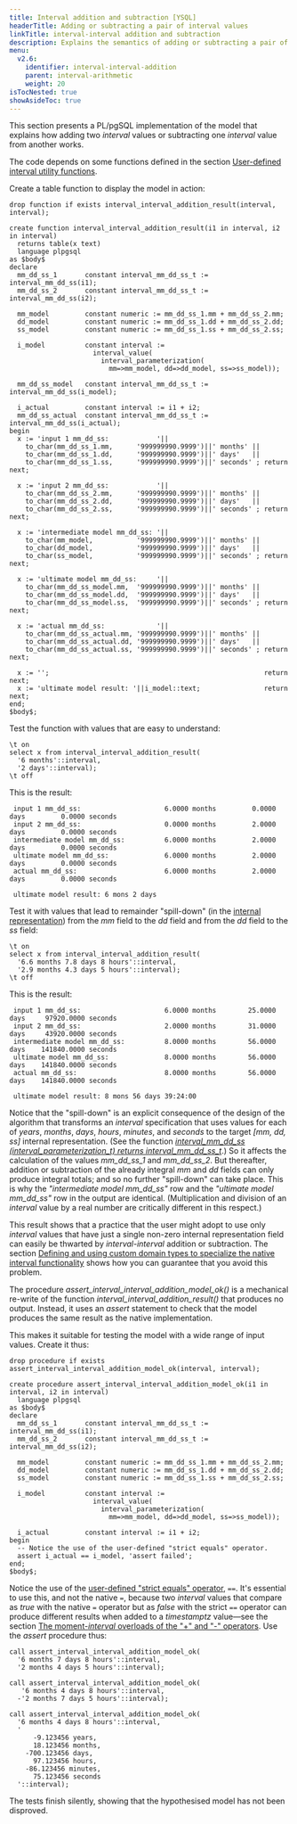 ```yaml
---
title: Interval addition and subtraction [YSQL]
headerTitle: Adding or subtracting a pair of interval values
linkTitle: interval-interval addition and subtraction
description: Explains the semantics of adding or subtracting a pair of interval values. [YSQL]
menu:
  v2.6:
    identifier: interval-interval-addition
    parent: interval-arithmetic
    weight: 20
isTocNested: true
showAsideToc: true
---
```


This section presents a PL/pgSQL implementation of the model that explains how adding two _interval_ values or subtracting one _interval_ value from another works.

The code depends on some functions defined in the section [User-defined interval utility functions](../../interval-utilities/).

Create a table function to display the model in action:

```plpgsql
drop function if exists interval_interval_addition_result(interval, interval);

create function interval_interval_addition_result(i1 in interval, i2 in interval)
  returns table(x text)
  language plpgsql
as $body$
declare
  mm_dd_ss_1       constant interval_mm_dd_ss_t := interval_mm_dd_ss(i1);
  mm_dd_ss_2       constant interval_mm_dd_ss_t := interval_mm_dd_ss(i2);

  mm_model         constant numeric := mm_dd_ss_1.mm + mm_dd_ss_2.mm;
  dd_model         constant numeric := mm_dd_ss_1.dd + mm_dd_ss_2.dd;
  ss_model         constant numeric := mm_dd_ss_1.ss + mm_dd_ss_2.ss;

  i_model          constant interval :=
                     interval_value(
                       interval_parameterization(
                         mm=>mm_model, dd=>dd_model, ss=>ss_model));

  mm_dd_ss_model   constant interval_mm_dd_ss_t := interval_mm_dd_ss(i_model);

  i_actual         constant interval := i1 + i2;
  mm_dd_ss_actual  constant interval_mm_dd_ss_t := interval_mm_dd_ss(i_actual);
begin
  x := 'input 1 mm_dd_ss:            '||
    to_char(mm_dd_ss_1.mm,      '999999990.9999')||' months' ||
    to_char(mm_dd_ss_1.dd,      '999999990.9999')||' days'   ||
    to_char(mm_dd_ss_1.ss,      '999999990.9999')||' seconds' ; return next;

  x := 'input 2 mm_dd_ss:            '||
    to_char(mm_dd_ss_2.mm,      '999999990.9999')||' months' ||
    to_char(mm_dd_ss_2.dd,      '999999990.9999')||' days'   ||
    to_char(mm_dd_ss_2.ss,      '999999990.9999')||' seconds' ; return next;

  x := 'intermediate model mm_dd_ss: '||
    to_char(mm_model,           '999999990.9999')||' months' ||
    to_char(dd_model,           '999999990.9999')||' days'   ||
    to_char(ss_model,           '999999990.9999')||' seconds' ; return next;

  x := 'ultimate model mm_dd_ss:     '||
    to_char(mm_dd_ss_model.mm,  '999999990.9999')||' months' ||
    to_char(mm_dd_ss_model.dd,  '999999990.9999')||' days'   ||
    to_char(mm_dd_ss_model.ss,  '999999990.9999')||' seconds' ; return next;

  x := 'actual mm_dd_ss:             '||
    to_char(mm_dd_ss_actual.mm, '999999990.9999')||' months' ||
    to_char(mm_dd_ss_actual.dd, '999999990.9999')||' days'   ||
    to_char(mm_dd_ss_actual.ss, '999999990.9999')||' seconds' ; return next;

  x := '';                                                      return next;
  x := 'ultimate model result: '||i_model::text;                return next;
end;
$body$;
```

Test the function with values that are easy to understand:

```plpgsql
\t on
select x from interval_interval_addition_result(
  '6 months'::interval,
  '2 days'::interval);
\t off
```

This is the result:

```output
 input 1 mm_dd_ss:                     6.0000 months         0.0000 days         0.0000 seconds
 input 2 mm_dd_ss:                     0.0000 months         2.0000 days         0.0000 seconds
 intermediate model mm_dd_ss:          6.0000 months         2.0000 days         0.0000 seconds
 ultimate model mm_dd_ss:              6.0000 months         2.0000 days         0.0000 seconds
 actual mm_dd_ss:                      6.0000 months         2.0000 days         0.0000 seconds
 
 ultimate model result: 6 mons 2 days
```

Test it with values that lead to remainder "spill-down" (in the [internal representation](../../interval-representation)) from the _mm_ field to the _dd_ field and from the _dd_ field to the _ss_ field:

```plpgsql
\t on
select x from interval_interval_addition_result(
  '6.6 months 7.8 days 8 hours'::interval,
  '2.9 months 4.3 days 5 hours'::interval);
\t off
```

This is the result:

```output
 input 1 mm_dd_ss:                     6.0000 months        25.0000 days     97920.0000 seconds
 input 2 mm_dd_ss:                     2.0000 months        31.0000 days     43920.0000 seconds
 intermediate model mm_dd_ss:          8.0000 months        56.0000 days    141840.0000 seconds
 ultimate model mm_dd_ss:              8.0000 months        56.0000 days    141840.0000 seconds
 actual mm_dd_ss:                      8.0000 months        56.0000 days    141840.0000 seconds
 
 ultimate model result: 8 mons 56 days 39:24:00
```

Notice that the "spill-down" is an explicit consequence of the design of the algorithm that transforms an _interval_ specification that uses values for each of _years_, _months_, _days_, _hours_, _minutes_, and _seconds_ to the target _[mm, dd, ss]_ internal representation. (See the function _[interval_mm_dd_ss (interval_parameterization_t) returns interval_mm_dd_ss_t](../../interval-representation/internal-representation-model/#function-interval-mm-dd-ss-interval-parameterization-t-returns-interval-mm-dd-ss-t)_.) So it affects the calculation of the values _mm_dd_ss_1_ and _mm_dd_ss_2_. But thereafter, addition or subtraction of the already integral _mm_ and _dd_ fields can only produce integral totals; and so no further "spill-down" can take place. This is why the _"intermediate model mm_dd_ss"_ row and the _"ultimate model mm_dd_ss"_ row in the output are identical.  (Multiplication and division of an _interval_ value by a real number are critically different in this respect.)

This result shows that a practice that the user might adopt to use only _interval_ values that have just a single non-zero internal representation field can easily be thwarted by _interval-interval_ addition or subtraction. The section [Defining and using custom domain types to specialize the native interval functionality](../../custom-interval-domains/) shows how you can guarantee that you avoid this problem.

The procedure _assert_interval_interval_addition_model_ok()_ is a mechanical re-write of the function _interval_interval_addition_result()_ that produces no output. Instead, it uses an _assert_ statement to check that the model produces the same result as the native implementation.

This makes it suitable for testing the model with a wide range of input values. Create it thus:

```plpgsql
drop procedure if exists assert_interval_interval_addition_model_ok(interval, interval);

create procedure assert_interval_interval_addition_model_ok(i1 in interval, i2 in interval)
  language plpgsql
as $body$
declare
  mm_dd_ss_1       constant interval_mm_dd_ss_t := interval_mm_dd_ss(i1);
  mm_dd_ss_2       constant interval_mm_dd_ss_t := interval_mm_dd_ss(i2);

  mm_model         constant numeric := mm_dd_ss_1.mm + mm_dd_ss_2.mm;
  dd_model         constant numeric := mm_dd_ss_1.dd + mm_dd_ss_2.dd;
  ss_model         constant numeric := mm_dd_ss_1.ss + mm_dd_ss_2.ss;

  i_model          constant interval :=
                     interval_value(
                       interval_parameterization(
                         mm=>mm_model, dd=>dd_model, ss=>ss_model));

  i_actual         constant interval := i1 + i2;
begin
  -- Notice the use of the user-defined "strict equals" operator.
  assert i_actual == i_model, 'assert failed';
end;
$body$;
```

Notice the use of the [user-defined "strict equals" operator](../../interval-utilities/#the-user-defined-strict-equals-interval-interval-operator), `==`. It's essential to use this, and not the native `=`, because two _interval_ values that compare as _true_ with the native `=` operator but as _false_ with the strict `==` operator can produce different results when added to a _timestamptz_ value—see the section [The moment-_interval_ overloads of the "+" and "-" operators](../moment-interval-overloads-of-plus-and-minus/). Use the _assert_ procedure thus:

```plpgsql
call assert_interval_interval_addition_model_ok(
  '6 months 7 days 8 hours'::interval,
  '2 months 4 days 5 hours'::interval);

call assert_interval_interval_addition_model_ok(
   '6 months 4 days 8 hours'::interval,
  -'2 months 7 days 5 hours'::interval);

call assert_interval_interval_addition_model_ok(
  '6 months 4 days 8 hours'::interval,
  '
      -9.123456 years,
      18.123456 months,
    -700.123456 days,
      97.123456 hours,
    -86.123456 minutes,
      75.123456 seconds
  '::interval);
```

The tests finish silently, showing that the hypothesised model has not been disproved.